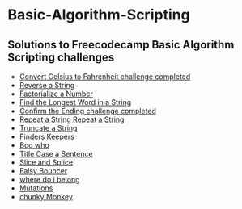 # Basic-Algorithm-Scripting
Solutions to Freecodecamp Basic Algorithm Scripting challenges 
-----------------------------------------------------------------
- [Convert Celsius to Fahrenheit challenge completed](https://github.com/Afroprogrammer/Basic-Algorithm-Scripting/blob/master/convert-celsius-to-fahrenheit.js)
- [Reverse a String](https://github.com/Afroprogrammer/Basic-Algorithm-Scripting/blob/master/reverse-a-string.js)
- [Factorialize a Number](https://github.com/Afroprogrammer/Basic-Algorithm-Scripting/blob/master/factorialize-a-number.js)
- [Find the Longest Word in a String](https://github.com/Afroprogrammer/Basic-Algorithm-Scripting/blob/master/find-the-longest-word-in-a-string.js)
- [Confirm the Ending challenge completed](https://github.com/Afroprogrammer/Basic-Algorithm-Scripting/blob/master/confirm-the-ending.js)
- [Repeat a String Repeat a String]()
- [Truncate a String](https://github.com/Afroprogrammer/Basic-Algorithm-Scripting/blob/master/truncate-a-string.js)
- [Finders Keepers](https://github.com/Afroprogrammer/Basic-Algorithm-Scripting/blob/master/finders-keepers.js)
- [Boo who](https://github.com/Afroprogrammer/Basic-Algorithm-Scripting/blob/master/boo-who.js)
- [Title Case a Sentence](https://github.com/Afroprogrammer/Basic-Algorithm-Scripting/blob/master/title-case-a-sentence.js)
- [Slice and Splice](https://github.com/Afroprogrammer/Basic-Algorithm-Scripting/blob/master/slice-and-splice.js)
- [Falsy Bouncer](https://github.com/Afroprogrammer/Basic-Algorithm-Scripting/blob/master/falsy-bouncer.js)
- [where do i belong](https://github.com/Afroprogrammer/Basic-Algorithm-Scripting/blob/master/where-do-i-belong.js)
- [Mutations](https://github.com/Afroprogrammer/Basic-Algorithm-Scripting/blob/master/mutations.js)
- [chunky Monkey](https://github.com/Afroprogrammer/Basic-Algorithm-Scripting/blob/master/chunky-monkey.js)